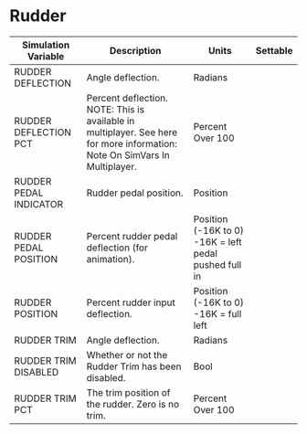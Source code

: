 # Rudder

| Simulation Variable | Description | Units | Settable |
| --- | --- | --- | --- |
| RUDDER DEFLECTION | Angle deflection. | Radians |  |
| RUDDER DEFLECTION PCT | Percent deflection. NOTE: This is available in multiplayer. See here for more information: Note On SimVars In Multiplayer. | Percent Over 100 |  |
| RUDDER PEDAL INDICATOR | Rudder pedal position. | Position |  |
| RUDDER PEDAL POSITION | Percent rudder pedal deflection (for animation). | Position (-16K to 0) -16K = left pedal pushed full in |  |
| RUDDER POSITION | Percent rudder input deflection. | Position (-16K to 0) -16K = full left |  |
| RUDDER TRIM | Angle deflection. | Radians |  |
| RUDDER TRIM DISABLED | Whether or not the Rudder Trim has been disabled. | Bool |  |
| RUDDER TRIM PCT | The trim position of the rudder. Zero is no trim. | Percent Over 100 |  |